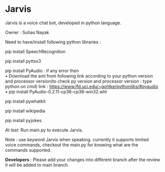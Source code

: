 # Jarvis
Jarvis is a voice chat bot, developed in python language.

Owner : Suhas Nayak

Need to have/install following python libraries :

pip install SpeechRecognition

pip install pyttsx3

pip install PyAudio : 
if any error then	
• Download the aml from following link according to your python version and processor version(to check py version and processor version : type python on cmd) 
link : https://www.lfd.uci.edu/~gohlke/pythonlibs/#pyaudio 
• pip install PyAudio-0.2.11-cp38-cp38-win32.whl                  

pip install pywhatkit

pip install wikipedia

pip install pyjokes

_At last:_
Run main.py to execute Jarvis.

Note : use keyword Jarvis when speaking. currently it supports limited voice commands, checkout the main.py for knowing what are the commands supported.

**Developers** : Please add your changes into different branch after the review it will be added to main branch.
